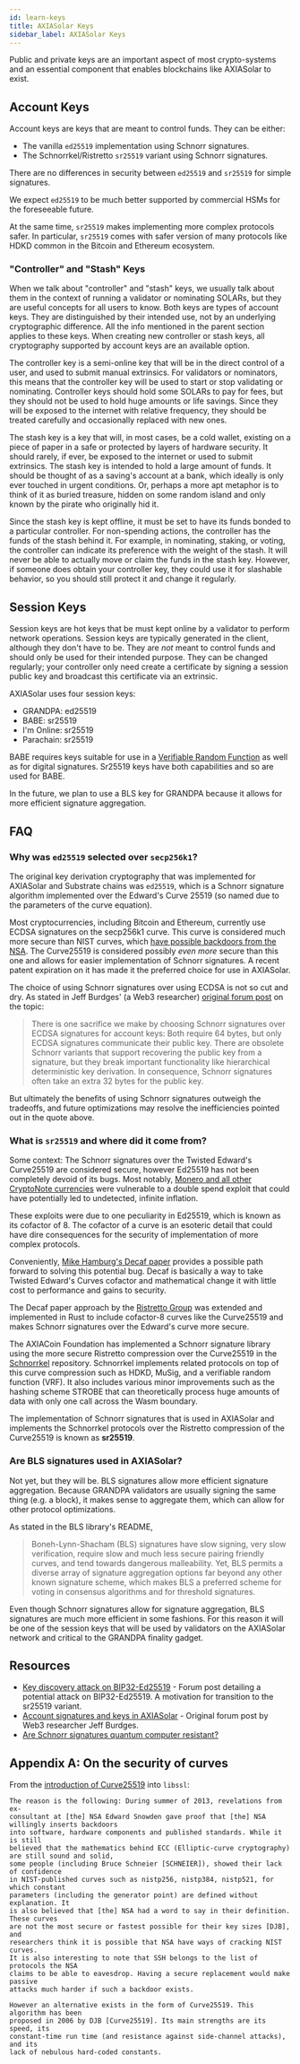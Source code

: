 ```yaml
---
id: learn-keys
title: AXIASolar Keys
sidebar_label: AXIASolar Keys
---
```


Public and private keys are an important aspect of most crypto-systems and an essential component that enables blockchains like AXIASolar to exist.

## Account Keys

Account keys are keys that are meant to control funds. They can be either:

- The vanilla `ed25519` implementation using Schnorr signatures.
- The Schnorrkel/Ristretto `sr25519` variant using Schnorr signatures.

There are no differences in security between `ed25519` and `sr25519` for simple signatures.

We expect `ed25519` to be much better supported by commercial HSMs for the foreseeable future.

At the same time, `sr25519` makes implementing more complex protocols safer. In particular, `sr25519` comes with safer version of many protocols like HDKD common in the Bitcoin and Ethereum ecosystem.

### "Controller" and "Stash" Keys

When we talk about "controller" and "stash" keys, we usually talk about them in the context of running a validator or nominating SOLARs, but they are useful concepts for all users to know. Both keys are types of account keys. They are distinguished by their intended use, not by an underlying cryptographic difference. All the info mentioned in the parent section applies to these keys. When creating new controller or stash keys, all cryptography supported by account keys are an available option.

The controller key is a semi-online key that will be in the direct control of a user, and used to submit manual extrinsics. For validators or nominators, this means that the controller key will be used to start or stop validating or nominating. Controller keys should hold some SOLARs to pay for fees, but they should not be used to hold huge amounts or life savings. Since they will be exposed to the internet with relative frequency, they should be treated carefully and occasionally replaced with new ones.

The stash key is a key that will, in most cases, be a cold wallet, existing on a piece of paper in a safe or protected by layers of hardware security. It should rarely, if ever, be exposed to the internet or used to submit extrinsics. The stash key is intended to hold a large amount of funds. It should be thought of as a saving's account at a bank, which ideally is only ever touched in urgent conditions. Or, perhaps a more apt metaphor is to think of it as buried treasure, hidden on some random island and only known by the pirate who originally hid it.

Since the stash key is kept offline, it must be set to have its funds bonded to a particular controller. For non-spending actions, the controller has the funds of the stash behind it. For example, in nominating, staking, or voting, the controller can indicate its preference with the weight of the stash. It will never be able to actually move or claim the funds in the stash key. However, if someone does obtain your controller key, they could use it for slashable behavior, so you should still protect it and change it regularly.

## Session Keys

Session keys are hot keys that be must kept online by a validator to perform network operations. Session keys are typically generated in the client, although they don't have to be. They are _not_ meant to control funds and should only be used for their intended purpose. They can be changed regularly; your controller only need create a certificate by signing a session public key and broadcast this certificate via an extrinsic.

AXIASolar uses four session keys:

- GRANDPA: ed25519
- BABE: sr25519
- I'm Online: sr25519
- Parachain: sr25519

BABE requires keys suitable for use in a [Verifiable Random Function](learn-randomness#vrfs) as well as for digital signatures. Sr25519 keys have both capabilities and so are used for BABE.

In the future, we plan to use a BLS key for GRANDPA because it allows for more efficient signature aggregation.

## FAQ

### Why was `ed25519` selected over `secp256k1`?

The original key derivation cryptography that was implemented for AXIASolar and Substrate chains was `ed25519`, which is a Schnorr signature algorithm implemented over the Edward's Curve 25519 (so named due to the parameters of the curve equation).

Most cryptocurrencies, including Bitcoin and Ethereum, currently use ECDSA signatures on the secp256k1 curve. This curve is considered much more secure than NIST curves, which [have possible backdoors from the NSA](#appendix-a-on-the-security-of-curves). The Curve25519 is considered possibly _even more_ secure than this one and allows for easier implementation of Schnorr signatures. A recent patent expiration on it has made it the preferred choice for use in AXIASolar.

The choice of using Schnorr signatures over using ECDSA is not so cut and dry. As stated in Jeff Burdges' (a Web3 researcher) [original forum post](https://forum.axiacoin.org/t/account-signatures-and-keys-in-axiasolar/70/2) on the topic:

> There is one sacrifice we make by choosing Schnorr signatures over ECDSA signatures for account keys: Both require 64 bytes, but only ECDSA signatures communicate their public key. There are obsolete Schnorr variants that support recovering the public key from a signature, but they break important functionality like hierarchical deterministic key derivation. In consequence, Schnorr signatures often take an extra 32 bytes for the public key.

But ultimately the benefits of using Schnorr signatures outweigh the tradeoffs, and future optimizations may resolve the inefficiencies pointed out in the quote above.

### What is `sr25519` and where did it come from?

Some context: The Schnorr signatures over the Twisted Edward's Curve25519 are considered secure, however Ed25519 has not been completely devoid of its bugs. Most notably, [Monero and all other CryptoNote currencies](https://www.getmonero.org/2017/05/17/disclosure-of-a-major-bug-in-cryptonote-based-currencies.html) were vulnerable to a double spend exploit that could have potentially led to undetected, infinite inflation.

These exploits were due to one peculiarity in Ed25519, which is known as its cofactor of 8. The cofactor of a curve is an esoteric detail that could have dire consequences for the security of implementation of more complex protocols.

Conveniently, [Mike Hamburg's Decaf paper](https://www.shiftleft.org/papers/decaf/index.xhtml) provides a possible path forward to solving this potential bug. Decaf is basically a way to take Twisted Edward's Curves cofactor and mathematical change it with little cost to performance and gains to security.

The Decaf paper approach by the [Ristretto Group](https://ristretto.group/) was extended and implemented in Rust to include cofactor-8 curves like the Curve25519 and makes Schnorr signatures over the Edward's curve more secure.

The AXIACoin Foundation has implemented a Schnorr signature library using the more secure Ristretto compression over the Curve25519 in the [Schnorrkel](https://github.com/axia-tech/schnorrkel) repository. Schnorrkel implements related protocols on top of this curve compression such as HDKD, MuSig, and a verifiable random function (VRF). It also includes various minor improvements such as the hashing scheme STROBE that can theoretically process huge amounts of data with only one call across the Wasm boundary.

The implementation of Schnorr signatures that is used in AXIASolar and implements the Schnorrkel protocols over the Ristretto compression of the Curve25519 is known as **sr25519**.

### Are BLS signatures used in AXIASolar?

Not yet, but they will be. BLS signatures allow more efficient signature aggregation. Because GRANDPA validators are usually signing the same thing (e.g. a block), it makes sense to aggregate them, which can allow for other protocol optimizations.

As stated in the BLS library's README,

> Boneh-Lynn-Shacham (BLS) signatures have slow signing, very slow verification, require slow and much less secure pairing friendly curves, and tend towards dangerous malleability. Yet, BLS permits a diverse array of signature aggregation options far beyond any other known signature scheme, which makes BLS a preferred scheme for voting in consensus algorithms and for threshold signatures.

Even though Schnorr signatures allow for signature aggregation, BLS signatures are much more efficient in some fashions. For this reason it will be one of the session keys that will be used by validators on the AXIASolar network and critical to the GRANDPA finality gadget.

## Resources

- [Key discovery attack on BIP32-Ed25519](https://forum.axiacoin.org/t/key-recovery-attack-on-bip32-ed25519/44) - Forum post detailing a potential attack on BIP32-Ed25519. A motivation for transition to the sr25519 variant.
- [Account signatures and keys in AXIASolar](https://forum.axiacoin.org/t/account-signatures-and-keys-in-axiasolar/70) - Original forum post by Web3 researcher Jeff Burdges.
- [Are Schnorr signatures quantum computer resistant?](https://bitcoin.stackexchange.com/questions/57965/are-schnorr-signatures-quantum-computer-resistant/57977#57977)

## Appendix A: On the security of curves

From the [introduction of Curve25519](https://git.libssh.org/projects/libssh.git/tree/doc/curve25519-sha256@libssh.org.txt#n10) into `libssl`:

```text
The reason is the following: During summer of 2013, revelations from ex-
consultant at [the] NSA Edward Snowden gave proof that [the] NSA willingly inserts backdoors
into software, hardware components and published standards. While it is still
believed that the mathematics behind ECC (Elliptic-curve cryptography) are still sound and solid,
some people (including Bruce Schneier [SCHNEIER]), showed their lack of confidence
in NIST-published curves such as nistp256, nistp384, nistp521, for which constant
parameters (including the generator point) are defined without explanation. It
is also believed that [the] NSA had a word to say in their definition. These curves
are not the most secure or fastest possible for their key sizes [DJB], and
researchers think it is possible that NSA have ways of cracking NIST curves.
It is also interesting to note that SSH belongs to the list of protocols the NSA
claims to be able to eavesdrop. Having a secure replacement would make passive
attacks much harder if such a backdoor exists.

However an alternative exists in the form of Curve25519. This algorithm has been
proposed in 2006 by DJB [Curve25519]. Its main strengths are its speed, its
constant-time run time (and resistance against side-channel attacks), and its
lack of nebulous hard-coded constants.
```
